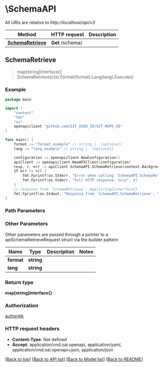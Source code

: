 # \SchemaAPI

All URIs are relative to *http://localhost/api/v3*

Method | HTTP request | Description
------------- | ------------- | -------------
[**SchemaRetrieve**](SchemaAPI.md#SchemaRetrieve) | **Get** /schema/ | 



## SchemaRetrieve

> map[string]interface{} SchemaRetrieve(ctx).Format(format).Lang(lang).Execute()





### Example

```go
package main

import (
	"context"
	"fmt"
	"os"
	openapiclient "github.com/GIT_USER_ID/GIT_REPO_ID"
)

func main() {
	format := "format_example" // string |  (optional)
	lang := "lang_example" // string |  (optional)

	configuration := openapiclient.NewConfiguration()
	apiClient := openapiclient.NewAPIClient(configuration)
	resp, r, err := apiClient.SchemaAPI.SchemaRetrieve(context.Background()).Format(format).Lang(lang).Execute()
	if err != nil {
		fmt.Fprintf(os.Stderr, "Error when calling `SchemaAPI.SchemaRetrieve``: %v\n", err)
		fmt.Fprintf(os.Stderr, "Full HTTP response: %v\n", r)
	}
	// response from `SchemaRetrieve`: map[string]interface{}
	fmt.Fprintf(os.Stdout, "Response from `SchemaAPI.SchemaRetrieve`: %v\n", resp)
}
```

### Path Parameters



### Other Parameters

Other parameters are passed through a pointer to a apiSchemaRetrieveRequest struct via the builder pattern


Name | Type | Description  | Notes
------------- | ------------- | ------------- | -------------
 **format** | **string** |  | 
 **lang** | **string** |  | 

### Return type

**map[string]interface{}**

### Authorization

[authentik](../README.md#authentik)

### HTTP request headers

- **Content-Type**: Not defined
- **Accept**: application/vnd.oai.openapi, application/yaml, application/vnd.oai.openapi+json, application/json

[[Back to top]](#) [[Back to API list]](../README.md#documentation-for-api-endpoints)
[[Back to Model list]](../README.md#documentation-for-models)
[[Back to README]](../README.md)

